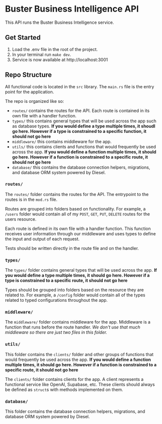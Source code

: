 # Buster Business Intelligence API
This API runs the Buster Business Intelligence service.

## Get Started
1. Load the .env file in the root of the project.
2. In your terminal run `make dev`.
3. Service is now available at http://localhost:3001

## Repo Structure
All functional code is located in the `src` library.  The `main.rs` file is the entry point for the application.

The repo is organized like so:
- `routes/` contains the routes for the API.  Each route is contained in its own file with a handler function.
- `types/` this contains general types that will be used across the app such as database types.  **If you would define a type multiple times, it shoudl go here. However if a type is constrained to a specific function, it should not go here**
- `middleware/` this contains middleware for the app.
- `utils/` this contains clients and functions that would frequently be used across the app.  **If you would define a function multiple times, it should go here. However if a function is constrained to a specific route, it should not go here**
- `database/` this contains the database connection helpers, migrations, and database ORM system powered by Diesel.

### `routes/`
The `routes/` folder contains the routes for the API. The entrypoint to the routes is in the `mod.rs` file.

Routes are grouped into folders based on functionality. For example, a `/users` folder would contain all of my `POST`, `GET`, `PUT`, `DELETE` routes for the users resource.

Each route is defined in its own file with a handler function. This function receives user information through our middleware and uses types to define the input and output of each request.

Tests should be written directly in the route file and on the handler.

### `types/`
The `types/` folder contains general types that will be used across the app.  **If you would define a type multiple times, it should go here. However if a type is constrained to a specific route, it should not go here**

Types should be grouped into folders based on the resource they are related to.  For example, a `/config` folder would contain all of the types related to typed configurations throughout the app.

### `middleware/`
The `middleware/` folder contains middleware for the app.  Middleware is a function that runs before the route handler.  *We don't use that much middleware so there are just two files in this folder.*

### `utils/`
This folder contains the `clients/` folder and other groups of functions that would frequently be used across the app.  **If you would define a function multiple times, it should go here. However if a function is constrained to a specific route, it should not go here**

The `clients/` folder contains clients for the app.  A client represents a functional service like OpenAI, Supabase, etc.  These clients should always be defined as `struct`s with methods implemented on them.

### `database/`
This folder contains the database connection helpers, migrations, and database ORM system powered by Diesel.
